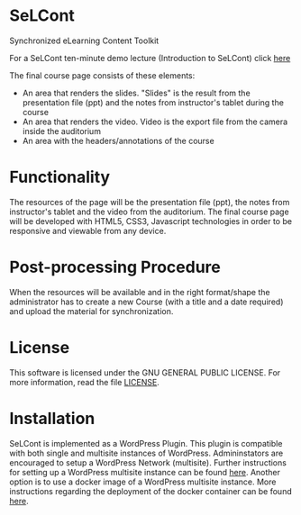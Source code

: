 SeLCont
======

Synchronized eLearning Content Toolkit

For a SeLCont ten-minute demo lecture (Introduction to SeLCont) click <a href="http://webvm.netmode.ntua.gr/courses/?lectures=introduction-to-selcont-english" target="_blank">here</a>


The final course page consists of these elements: 
<ul>
<li>An area that renders the slides. "Slides" is the result from the presentation file (ppt) and the notes from instructor's tablet during the course</li>
<li>An area that renders the video. Video is the export file from the camera inside the auditorium</li>
<li>An area with the headers/annotations of the course</li>
</ul>


Functionality
===========
The resources of the page will be the presentation file (ppt), the notes from instructor's tablet and the video from the auditorium. The final course page will be developed with HTML5, CSS3, Javascript technologies in order to be responsive and viewable from any device.


Post-processing Procedure
===================
When the resources will be available and in the right format/shape the administrator has to create a new Course (with a title and a date required) and upload the material for synchronization.  


License
========
This software is licensed under the GNU GENERAL PUBLIC LICENSE. For more information, read the file <a href="LICENSE">LICENSE</a>.


Installation
========

SeLCont is implemented as a WordPress Plugin. This plugin is compatible with both single and multisite instances of WordPress. Admininstators are encouraged to setup a WordPress Network (multisite). Further instructions for setting up a WordPress multisite instance can be found <a href="https://wordpress.org/support/article/create-a-network/" target="_blank">here</a>. Another option is to use a docker image of a WordPress multisite instance. More instructions regarding the deployment of the docker container can be found <a href="https://hub.docker.com/_/wordpress/" target="_blank">here</a>.
